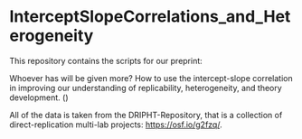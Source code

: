 # InterceptSlopeCorrelations_and_Heterogeneity



This repository contains the scripts for our preprint:

Whoever has will be given more? How to use the intercept-slope correlation in improving our understanding of replicability, heterogeneity, and theory development. ()

All of the data is taken from the DRIPHT-Repository, that is a collection of direct-replication multi-lab projects: https://osf.io/g2fzq/.
